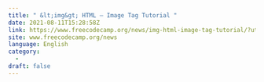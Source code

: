 ```yaml
---
title: " &lt;img&gt; HTML – Image Tag Tutorial "
date: 2021-08-11T15:28:58Z
link: https://www.freecodecamp.org/news/img-html-image-tag-tutorial/?utm_medium=RSS&utm_source=news.12bit.vn
site: www.freecodecamp.org/news
language: English
category:
  -   
draft: false
---
```

